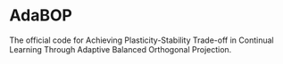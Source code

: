# AdaBOP
The official code for Achieving Plasticity-Stability Trade-off in Continual Learning Through Adaptive Balanced Orthogonal Projection.
